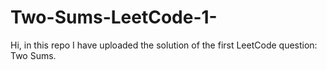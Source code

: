 # Two-Sums-LeetCode-1-
Hi, in this repo I have uploaded the solution of the first LeetCode question: Two Sums.
